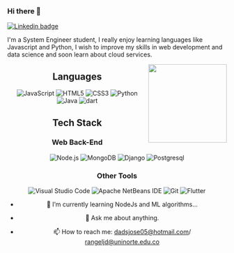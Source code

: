 ### Hi there 👋

<!--
**DaniloJ0/DaniloJ0** is a ✨ _special_ ✨ repository because its `README.md` (this file) appears on your GitHub profile.
-->

<a href="https://www.linkedin.com/in/daniloj0/" target="_blank" rel="noopener noreferrer">
  <img src="https://img.shields.io/badge/-LinkedIn-0e76a8?style=flat-square&logo=Linkedin&logoColor=white" alt="Linkedin badge">
</a>


I'm a System Engineer student, I really enjoy learning languages like Javascript and Python, I wish to improve my skills in web development and data science and soon learn about cloud services.

<img src="https://github-readme-stats.vercel.app/api?username=daniloj0&show_icons=true&hide_border=true&&count_private=true&include_all_commits=true&theme=tokyonight" height="180em" align="right"/> 

<div align="center">
  
## Languages
<img src="https://img.shields.io/badge/javascript%20-%23F7DF1E.svg?&style=for-the-badge&logo=javascript&logoColor=black" alt="JavaScript"/>
<img src="https://img.shields.io/badge/html5%20-%23E34F26.svg?&style=for-the-badge&logo=html5&logoColor=white" alt="HTML5"/>
<img src="https://img.shields.io/badge/css3%20-%231572B6.svg?&style=for-the-badge&logo=css3&logoColor=white" alt="CSS3"/>
<img src="https://img.shields.io/badge/python%20-%233776AB.svg?&style=for-the-badge&logo=python&logoColor=white" alt="Python"/>
<img src="https://img.shields.io/badge/java%20-%23007396.svg?&style=for-the-badge&logo=java&logoColor=white" alt="Java"/>
<img src="https://img.shields.io/badge/dart%20-%23007396.svg?&style=for-the-badge&logo=dart&logoColor=white" alt="dart"/>
 
  
 
## Tech Stack
  
### Web Back-End
<img src="https://img.shields.io/badge/node.js%20-%23339933.svg?&style=for-the-badge&logo=node.js&logoColor=white" alt="Node.js"/>
<img src="https://img.shields.io/badge/mongodb%20-%2347A248.svg?&style=for-the-badge&logo=mongodb&logoColor=white" alt="MongoDB"/>
<img src="https://img.shields.io/badge/django%20-%2347A248.svg?&style=for-the-badge&logo=django&logoColor=white" alt="Django"/>
<img src="https://img.shields.io/badge/postgresql%20-%23119EFF.svg?&style=for-the-badge&logo=postgresql&logoColor=white" alt="Postgresql"/>
 
 
### Other Tools
<img src="https://img.shields.io/badge/visual studio code%20-%23007ACC.svg?&style=for-the-badge&logo=visual-studio-code&logoColor=white" alt="Visual Studio Code"/>
<img src="https://img.shields.io/badge/apache netbeans ide%20-%231B6AC6.svg?&style=for-the-badge&logo=apache-netbeans-ide&logoColor=white" alt="Apache NetBeans IDE"/>
<img src="https://img.shields.io/badge/git%20-%23F05032.svg?&style=for-the-badge&logo=git&logoColor=white" alt="Git"/>
<img src="https://img.shields.io/badge/flutter%20-%23119EFF.svg?&style=for-the-badge&logo=flutter&logoColor=white" alt="Flutter"/>
 

- 🌱 I’m currently learning NodeJs and ML algorithms...
- 💬 Ask me about anything.

- 📫 How to reach me: dadsjose05@hotmail.com/ rangeljd@uninorte.edu.co

